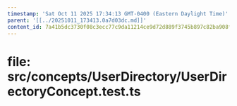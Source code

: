 ```yaml
---
timestamp: 'Sat Oct 11 2025 17:34:13 GMT-0400 (Eastern Daylight Time)'
parent: '[[../20251011_173413.0a7d03dc.md]]'
content_id: 7a41b5dc3730f08c3ecc77c9da11214ce9d72d889f3745b897c82ba908f3edcf
---
```


# file: src/concepts/UserDirectory/UserDirectoryConcept.test.ts
